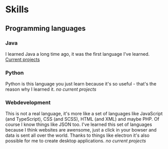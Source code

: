 # Skills

## Programming languages

### Java
I learned Java a long time ago, it was the first language I've learned.
[Current projects](/projects#java)

### Python
Python is this language you just learn because it's so useful - that's the reason why I learned it.
_no current projects_

### Webdevelopment
This is not a real language, it's more like a set of languages like JavaScript (and TypeScript), CSS (and SCSS), HTML (and XML) and maybe PHP.
Of course I know things like JSON too.
I've learned this set of languages because I think websites are awensome, just a click in your bowser and data is sent all over the world.
Thanks to things like electron it's also possible for me to create desktop applications.
_no current projects_
